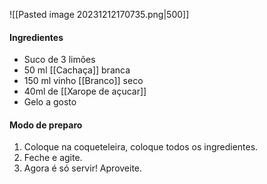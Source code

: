 ![[Pasted image 20231212170735.png|500]]
#### Ingredientes

-  Suco de 3 limões
-  50 ml [[Cachaça]] branca
-  150 ml vinho [[Branco]] seco
-  40ml de [[Xarope de açucar]]
-  Gelo a gosto

#### Modo de preparo

1. Coloque na coqueteleira, coloque todos os ingredientes.
2. Feche e agite.
3. Agora é só servir! Aproveite.

